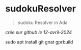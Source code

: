 # sudokuResolver
> sudoku Resolver in Ada

_crée sur github le 12-avril-2024_

sudo apt install git gnat gprbuild

